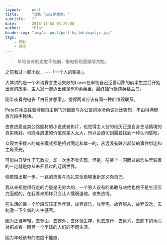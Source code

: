 ```yaml
---
layout:     post
title:      "观影「白日梦想家」"
subtitle:   ""
date:       2016-11-03 03:29:00
author:     "Pio"
header-img: "img/in-post/post-bg-bdrimgxljx.jpg"
tags:
    - 观影
    - 感悟
---
```


> 年轻该有的态度不能崩，借电影观感煽情共勉。

之前看过一部小说，---「一个人的朝圣」。

大体讲的是一个木讷寡言生活失败的Loser在审视自己乏善可陈的前半生之后开始出离的故事，主人翁一脚迈出便是600余英里，最终独行横跨英格兰岛。

刚半夜看完电影「白日梦想家」，觉得两者应该有同一种价值观联系。

Pete在冰岛踩着滑板自由到飞的画面与办公室的冰冷色调对比强烈，不由得满眼放光拍手称快。

由衷热爱这类公路题材的小说或者影片，也觉得主人翁的经历正是自身生活情境的真实映射。可能与周遭的价值观差入太大，所以会迫切到需要找到一种认同感吧。

众观大多数人的成长模式都是相对固定和单一的，永远没有跌宕起伏的事件绑定和主角荣光。

可能白日梦作了无数次，却一次也不曾实现。但是，在某个一闪而过的念头里装着的一定就是你从未开启过的辽阔世界。

倘若踏出那一步，一路的流离与洗礼完全能够重新定义你自己。

我从来都觉得行走的力量是无穷大的，一个男人该有的勇敢与决绝也绝不是生活压力逼就的，在我看来那样只会让人懦弱退缩，丧失热情。

在生活的某一个阶段应该正当年轻，放弃娱乐，放弃宅，放弃服从，放弃安逸，去刺激一下全新的人生感官。

因为正当年轻，去登山，去野外，去体验生存，也去旅行，去远方，去脚下的地心对拓点看一眼另一个半球的人们的不同生活。

因为年轻该有的态度不能崩。

                